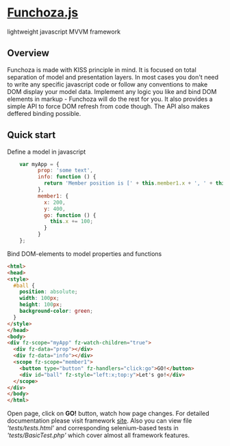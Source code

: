 # [Funchoza.js](https://www.funchoza.dev)
lightweight javascript MVVM framework

## Overview

Funchoza is made with KISS principle in mind. It is focused on total separation of model and presentation layers.
In most cases you don't need to write any specific javascript code or follow any conventions to make DOM display your model data. Implement any logic you like and bind DOM elements in markup - Funchoza will do the rest for you. It also provides a simple API to force DOM refresh from code though. The API also makes deffered binding possible.

## Quick start

Define a model in javascript

```javascript
	var myApp = {
		  prop: 'some text',
		  info: function () {
		    return 'Member position is [' + this.member1.x + ', ' + this.member1.y + ']';
		  },
		  member1: {
		    x: 200,
		    y: 400,
		    go: function () {
		      this.x += 100;
		    }    
		  }
	};

```
Bind DOM-elements to model properties and functions

```html
<html>
<head>
<style>
  #ball {
    position: absolute;
    width: 100px;
    height: 100px;
    background-color: green;
  }
</style>
</head>
<body>
<div fz-scope="myApp" fz-watch-children="true">
  <div fz-data="prop"></div>
  <div fz-data="info"></div>
  <scope fz-scope="member1">
    <button type="button" fz-handlers="click:go">GO!</button>
    <div id="ball" fz-style="left:x;top:y">Let's go!</div>
  </scope>
</div>
</body>
</html>
```

Open page, click on **GO!** button, watch how page changes.
For detailed documentation please visit framework [site](https://www.funchoza.dev). Also you can view file _'tests/tests.html'_ and corresponding selenium-based tests in _'tests/BasicTest.php'_ which cover almost all framework features.